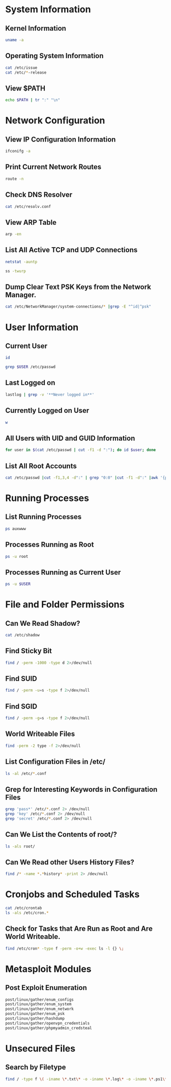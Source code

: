 # System Information

## Kernel Information

```bash
uname -a
```

## Operating System Information

```bash
cat /etc/issue
cat /etc/*-release
```

## View $PATH

```bash
echo $PATH | tr ":" "\n"
```

# Network Configuration

## View IP Configuration Information

```bash
ifconifg -a
```

## Print Current Network Routes

```bash
route -n
```

## Check DNS Resolver

```bash
cat /etc/resolv.conf
```

## View ARP Table

```bash
arp -en
```

## List All Active TCP and UDP Connections

```bash
netstat -auntp

ss -twurp
```

## Dump Clear Text PSK Keys from the Network Manager.

```bash
cat /etc/NetworkManager/system-connections/* |grep -E "^id|^psk"
```

# User Information

## Current User

```bash
id
```

```bash 
grep $USER /etc/passwd
```

## Last Logged on

```bash
lastlog | grep -v '**Never logged in**' 
```

## Currently Logged on User

```bash
w
```

## All Users with UID and GUID Information

```bash
for user in $(cat /etc/passwd | cut -f1 -d ":"); do id $user; done
```

## List All Root Accounts

```bash
cat /etc/passwd |cut -f1,3,4 -d":" | grep "0:0" |cut -f1 -d":" |awk '{print $1}'
```

# Running Processes

## List Running Processes

```bash
ps auxwww
```

## Processes Running as Root

```bash
ps -u root
```

## Processes Running as Current User

```bash
ps -u $USER
```

# File and Folder Permissions

## Can We Read Shadow?

```bash
cat /etc/shadow
```

## Find Sticky Bit

```bash
find / -perm -1000 -type d 2>/dev/null
```

## Find SUID

```bash
find / -perm -u=s -type f 2>/dev/null 
```

## Find SGID

```bash
find / -perm -g=s -type f 2>/dev/null
```

## World Writeable Files

```bash
find -perm -2 type -f 2>/dev/null   
```

## List Configuration Files in /etc/

```bash
ls -al /etc/*.conf
```

## Grep for Interesting Keywords in Configuration Files

```bash
grep 'pass*' /etc/*.conf 2> /dev/null
grep 'key' /etc/*.conf 2> /dev/null
grep 'secret' /etc/*.conf 2> /dev/null
```

## Can We List the Contents of root/?

```bash
ls -als root/
```

## Can We Read other Users History Files?

```bash
find /* -name *.*history* -print 2> /dev/null 
```

# Cronjobs and Scheduled Tasks

```bash
cat /etc/crontab  
ls -als /etc/cron.*
```

## Check for Tasks that Are Run as Root and Are World Writeable.

```bash
find /etc/cron* -type f -perm -o+w -exec ls -l {} \; 
```

# Metasploit Modules

## Post Exploit Enumeration

```bash
post/linux/gather/enum_configs
post/linux/gather/enum_system
post/linux/gather/enum_network
post/linux/gather/enum_psk
post/linux/gather/hashdump
post/linux/gather/openvpn_credentials
post/linux/gather/phpmyadmin_credsteal 
```

# Unsecured Files

## Search by Filetype

```bash
find / -type f \( -iname \*.txt\* -o -iname \*.log\* -o -iname \*.ps1\* -o -iname \*.exe\* -o -iname \*.ini\* -o -iname \*.kdbx\* -o -iname \*.pdf\* -o -iname \*.xls\* -o -iname \*.xlsx\* -o -iname \*.doc\* -o -iname \*.docx\* \) 2> /dev/null
```